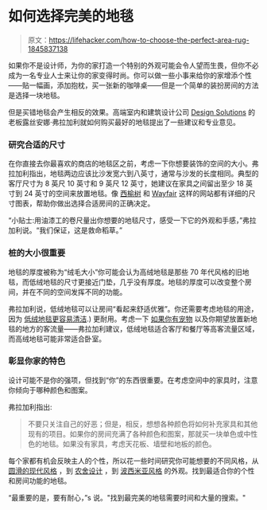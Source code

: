 # 如何选择完美的地毯

> 原文：<https://lifehacker.com/how-to-choose-the-perfect-area-rug-1845837138>

如果你不是设计师，为你的家打造一个特别的外观可能会令人望而生畏，但你不必成为一名专业人士来让你的家变得时尚。你可以做一些小事来给你的家增添个性——贴一幅画，添加抱枕，买一张新的咖啡桌——但是一个简单的装扮房间的方法是选择一块地毯。



但是买错地毯会产生相反的效果。高端室内和建筑设计公司 [Design Solutions](https://ds-miami.com/) 的老板露丝安娜·弗拉加利就如何购买最好的地毯提出了一些建议和专业意见。

### 研究合适的尺寸

在你直接去你最喜欢的商店的地毯区之前，考虑一下你想要装饰的空间的大小。弗拉加利指出，地毯两边应该比沙发宽六到八英寸，通常与沙发的长度相同。典型的客厅尺寸为 8 英尺 10 英寸和 9 英尺 12 英寸，她建议在家具之间留出至少 18 英寸到 24 英寸的空间来放置地毯。像 [西榆树](https://www.westelm.com/pages/ideas-and-advice/choose-the-right-rug/?Kenshoo=_k_Cj0KCQiA5bz-BRD-ARIsABjT4niRMb017F39wS8RgPwQVnN7j4JkzLoEcQxT9DGvRXgCkp8JvxTZn8EaAu3AEALw_wcB_k_&cm_ven=NonBrandSearch&cm_cat=Google&cm_pla=NonBrand_Search_Free+Design+Services_Exact&cm_ite=how%20to%20choose%20an%20area%20rug&gclid=Cj0KCQiA5bz-BRD-ARIsABjT4niRMb017F39wS8RgPwQVnN7j4JkzLoEcQxT9DGvRXgCkp8JvxTZn8EaAu3AEALw_wcB) 和 [Wayfair](https://www.wayfair.com/sca/professional/ideas-and-advice/interior-design/how-to-choose-a-rug-T5724?refid=GX479479300263.~b&position=&network=g&pcrid=479479300263&device=c&targetid=dsa-53048039315&channel=GoogleIntent&gclid=Cj0KCQiA5bz-BRD-ARIsABjT4nj3YZ5XB3dP9GFK2XkoplTurN6Jri-l7aG7n6fe2yM3uMfhjGa4rfgaAnBTEALw_wcB) 这样的网站都有详细的尺寸图表，帮助你做出选择合适房间的正确决定。

“小贴士:用油漆工的卷尺量出你想要的地毯尺寸，感受一下它的外观和手感，”弗拉加利说。“我们保证，这是救命稻草。”

### 桩的大小很重要

地毯的厚度被称为“绒毛大小”你可能会认为高绒地毯是那些 70 年代风格的旧地毯，而低绒地毯的尺寸更接近门垫，几乎没有厚度。地毯的厚度可以改变整个房间，并在不同的空间发挥不同的功能。

弗拉加利说，低绒地毯可以让房间“看起来舒适优雅”。你还需要考虑地毯的用途，因为 [低绒地毯更容易清洁](https://www.happystartsathome.com/rugs-carpets-low-vs-high-maintenance-pile-heights/#:~:text=A%20lower%20pile%20will%20be,and%20friction%20from%20the%20vacuum).) 更耐用。考虑一下 [如果你有宠物](https://www.apartmenttherapy.com/pet-friendly-rugs-36720633) 以及你期望放置新地毯的地方的客流量——弗拉加利建议，低绒地毯适合客厅和餐厅等高客流量区域，而高绒地毯可能非常适合卧室。

### 彰显你家的特色

设计可能不是你的强项，但找到“你”的东西很重要。在考虑空间中的家具时，注意你倾向于哪种颜色和图案。

弗拉加利指出:

> 不要只关注自己的好恶；但是，相反，想想各种颜色将如何补充家具和其他现有的项目。如果你的房间充满了各种颜色和图案，那就买一块单色或中性色的地毯。如果没有家具，考虑天花板、墙壁和地板的颜色。

每个家都有机会反映主人的个性，所以花一些时间研究你可能想要的不同风格，从 [圆滑的现代风格](http://www.home-designing.com/a-sleek-modern-home-for-a-stylish-young-family) ，到 [农舍设计](https://www.countryliving.com/home-design/decorating-ideas/how-to/g860/farmhouse-style-0809/) ，到 [波西米亚风格](https://www.housebeautiful.com/design-inspiration/a23748087/what-is-bohemian-design-style/#:~:text=Bohemian%20design%20today%20is%20about,artistic%20sensibility%2C%22%20Blakeney%20says.) 的外观。找到最适合你的个性和房间功能的地毯。

“最重要的是，要有耐心，”s 说。"找到最完美的地毯需要时间和大量的搜索。"